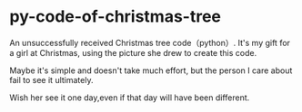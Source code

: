 # py-code-of-christmas-tree
An unsuccessfully received Christmas tree code（python）. It's my gift for a girl at Christmas, using the picture she drew to create this code.

Maybe it's simple and doesn't take much effort, but the person I care about fail to see it ultimately.

Wish her see it one day,even if that day will have been different.
